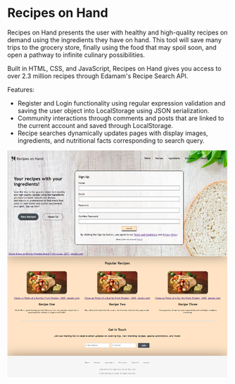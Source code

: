# Recipes on Hand
Recipes on Hand presents the user with healthy and high-quality recipes on demand using the ingredients they have on hand. This tool will save many trips to the grocery store, finally using the food that may spoil soon, and open a pathway to infinite culinary possibilities.

Built in HTML, CSS, and JavaScript, Recipes on Hand gives you access to over 2.3 million recipes through Edamam's Recipe Search API. 

Features:
- Register and Login functionality using regular expression validation and saving the user object into LocalStorage using JSON serialization.
- Community interactions through comments and posts that are linked to the current account and saved through LocalStorage.
- Recipe searches dynamically updates pages with display images, ingredients, and nutritional facts corresponding to search query.

<img src="./assets/img/homepage.png" alt="PreLearn Homepage" width="500"/>
